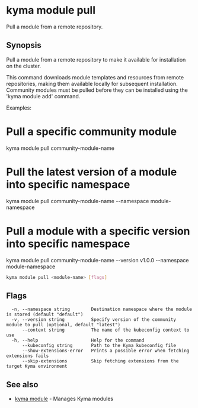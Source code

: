 # kyma module pull

Pull a module from a remote repository.

## Synopsis

Pull a module from a remote repository to make it available for installation on the cluster.

This command downloads module templates and resources from remote repositories,
making them available locally for subsequent installation. Community modules
must be pulled before they can be installed using the 'kyma module add' command.

Examples:
  # Pull a specific community module
  kyma module pull community-module-name

  # Pull the latest version of a module into specific namespace
  kyma module pull community-module-name --namespace module-namespace

  # Pull a module with a specific version into specific namespace
  kyma module pull community-module-name --version v1.0.0 --namespace module-namespace

```bash
kyma module pull <module-name> [flags]
```

## Flags

```text
  -n, --namespace string        Destination namespace where the module is stored (default "default")
  -v, --version string          Specify version of the community module to pull (optional, default "latest")
      --context string          The name of the kubeconfig context to use
  -h, --help                    Help for the command
      --kubeconfig string       Path to the Kyma kubeconfig file
      --show-extensions-error   Prints a possible error when fetching extensions fails
      --skip-extensions         Skip fetching extensions from the target Kyma environment
```

## See also

* [kyma module](kyma_module.md) - Manages Kyma modules
